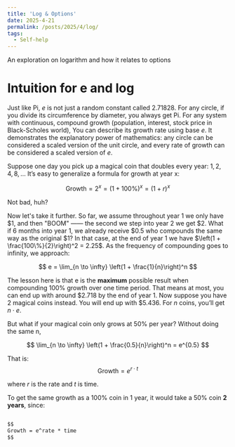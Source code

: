 ```yaml
---
title: 'Log & Options'
date: 2025-4-21
permalink: /posts/2025/4/log/
tags:
  - Self-help
---
```


An exploration on logarithm and how it relates to options

Intuition for e and log
===

Just like Pi, $e$ is not just a random constant called 2.71828. For any circle, if you divide its circumference by diameter, you always get Pi. For any system with continuous, compound growth (population, interest, stock price in Black-Scholes world), You can describe its growth rate using base $e$. It demonstrates the explanatory power of mathematics: any circle can be considered a scaled version of the unit circle, and every rate of growth can be considered a scaled version of $e$.

Suppose one day you pick up a magical coin that doubles every year: $1, 2, 4, 8, \dots$ It’s easy to generalize a formula for growth at year x:

$$
\text{Growth} = 2^x = \left(1 + \text{100\%}\right)^x = (1 + r)^x
$$

Not bad, huh?

Now let's take it further. So far, we assume throughout year 1 we only have $1, and then "BOOM" —— the second we step into year 2 we get $2. What if 6 months into year 1, we already receive $0.5 who compounds the same way as the original $1? In that case, at the end of year 1 we have $\left(1 + \frac{100\%}{2}\right)^2 = 2.25$. As the frequency of compounding goes to infinity, we approach:

$$
e = \lim_{n \to \infty} \left(1 + \frac{1}{n}\right)^n
$$

The lesson here is that e is the **maximum** possible result when compounding 100% growth over one time period. That means at most, you can end up with around $2.718 by the end of year 1. Now suppose you have 2 magical coins instead. You will end up with $5.436. For $n$ coins, you’ll get $n \cdot e$. 

But what if your magical coin only grows at 50% per year? Without doing the same n,

$$
\lim_{n \to \infty} \left(1 + \frac{0.5}{n}\right)^n = e^{0.5}
$$

That is:
$$
\text{Growth} = e^{r \cdot t}
$$

where $r$ is the rate and $t$ is time.

To get the same growth as a 100% coin in 1 year, it would take a 50% coin **2 years**, since:

```markdown

$$
Growth = e^rate * time
$$
